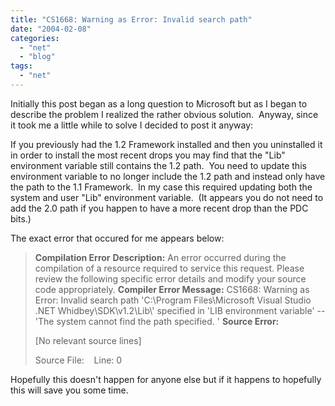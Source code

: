 ```yaml
---
title: "CS1668: Warning as Error: Invalid search path"
date: "2004-02-08"
categories: 
  - "net"
  - "blog"
tags: 
  - "net"
---
```


Initially this post began as a long question to Microsoft but as I began to describe the problem I realized the rather obvious solution.  Anyway, since it took me a little while to solve I decided to post it anyway:

If you previously had the 1.2 Framework installed and then you uninstalled it in order to install the most recent drops you may find that the "Lib" environment variable still contains the 1.2 path.  You need to update this environment variable to no longer include the 1.2 path and instead only have the path to the 1.1 Framework.  In my case this required updating both the system and user "Lib" environment variable.  (It appears you do not need to add the 2.0 path if you happen to have a more recent drop than the PDC bits.)

The exact error that occured for me appears below:

> **Compilation Error** **Description:** An error occurred during the compilation of a resource required to service this request. Please review the following specific error details and modify your source code appropriately. **Compiler Error Message:** CS1668: Warning as Error: Invalid search path 'C:\\Program Files\\Microsoft Visual Studio .NET Whidbey\\SDK\\v1.2\\Lib\\' specified in 'LIB environment variable' -- 'The system cannot find the path specified. ' **Source Error:**
> 
> \[No relevant source lines\]
> 
> Source File:    Line: 0

Hopefully this doesn't happen for anyone else but if it happens to hopefully this will save you some time.
